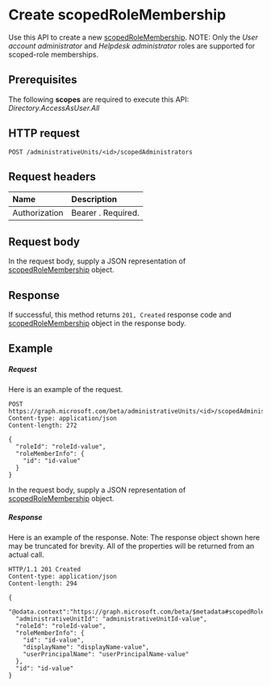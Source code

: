 # Create scopedRoleMembership

Use this API to create a new [scopedRoleMembership](../resources/scopedrolemembership.md). NOTE: Only the *User account administrator* and *Helpdesk administrator* roles are supported for scoped-role memberships.

## Prerequisites
The following **scopes** are required to execute this API: *Directory.AccessAsUser.All*

## HTTP request
<!-- { "blockType": "ignored" } -->
```http
POST /administrativeUnits/<id>/scopedAdministrators
```
## Request headers
| Name      |Description|
|:----------|:----------|
| Authorization  | Bearer <token>. Required.|

## Request body
In the request body, supply a JSON representation of [scopedRoleMembership](../resources/scopedrolemembership.md) object.


## Response
If successful, this method returns `201, Created` response code and [scopedRoleMembership](../resources/scopedrolemembership.md) object in the response body.

## Example
##### Request
Here is an example of the request.
<!-- {
  "blockType": "request",
  "name": "create_scopedrolemembership_from_administrativeunit"
}-->
```http
POST https://graph.microsoft.com/beta/administrativeUnits/<id>/scopedAdministrators
Content-type: application/json
Content-length: 272

{
  "roleId": "roleId-value",
  "roleMemberInfo": {
    "id": "id-value"
  }
}
```
In the request body, supply a JSON representation of [scopedRoleMembership](../resources/scopedrolemembership.md) object.
##### Response
Here is an example of the response. Note: The response object shown here may be truncated for brevity. All of the properties will be returned from an actual call.
<!-- {
  "blockType": "response",
  "truncated": true,
  "@odata.type": "microsoft.graph.scopedrolemembership"
} -->
```http
HTTP/1.1 201 Created
Content-type: application/json
Content-length: 294

{
  "@odata.context":"https://graph.microsoft.com/beta/$metadata#scopedRoleMemberships/$entity",
  "administrativeUnitId": "administrativeUnitId-value",
  "roleId": "roleId-value",
  "roleMemberInfo": {
    "id": "id-value",
    "displayName": "displayName-value",
    "userPrincipalName": "userPrincipalName-value"
  },
  "id": "id-value"
}
```

<!-- uuid: 8fcb5dbc-d5aa-4681-8e31-b001d5168d79
2015-10-25 14:57:30 UTC -->
<!-- {
  "type": "#page.annotation",
  "description": "Create scopedRoleMembership",
  "keywords": "",
  "section": "documentation",
  "tocPath": ""
}-->

<!-- {
  "type": "#page.annotation",
  "description": "API to add a scoped-role administrator to an administrativeUnit object.",
  "tocPath": "/beta reference/Directory/Administrative Unit/Add a scoped-role administrator",
  "apiVersion": "beta",
  "section": "documentation",
  "canonicalURL": ""
} -->
